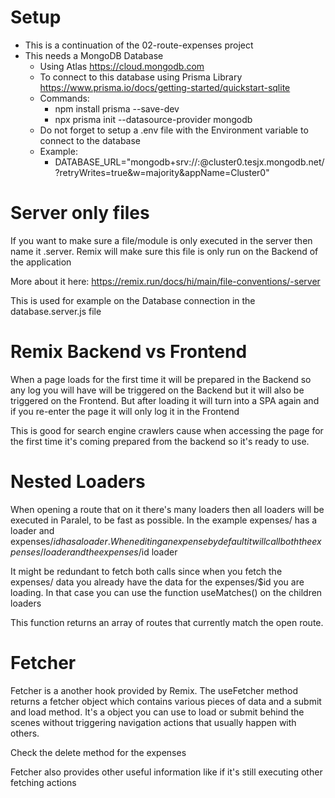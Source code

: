 # Setup

- This is a continuation of the 02-route-expenses project
- This needs a MongoDB Database
  - Using Atlas https://cloud.mongodb.com
  - To connect to this database using Prisma Library https://www.prisma.io/docs/getting-started/quickstart-sqlite
  - Commands:
    - npm install prisma --save-dev
    - npx prisma init --datasource-provider mongodb
  - Do not forget to setup a .env file with the Environment variable to connect to the database
  - Example:
    - DATABASE_URL="mongodb+srv://<username>:<password>@cluster0.tesjx.mongodb.net/<database-name>?retryWrites=true&w=majority&appName=Cluster0"

# Server only files

If you want to make sure a file/module is only executed in the server then name it .server. Remix will make sure this file is only run on the Backend of the application

More about it here:
https://remix.run/docs/hi/main/file-conventions/-server

This is used for example on the Database connection in the database.server.js file

# Remix Backend vs Frontend

When a page loads for the first time it will be prepared in the Backend so any log you will have will be triggered on the Backend but it will also be triggered on the Frontend. But after loading it will turn into a SPA again and if you re-enter the page it will only log it in the Frontend

This is good for search engine crawlers cause when accessing the page for the first time it's coming prepared from the backend so it's ready to use.

# Nested Loaders

When opening a route that on it there's many loaders then all loaders will be executed in Paralel, to be fast as possible. In the example expenses/ has a loader and expenses/$id has a loader. When editing an expense by default it will call both the expenses/ loader and the expenses/$id loader

It might be redundant to fetch both calls since when you fetch the expenses/ data you already have the data for the expenses/$id you are loading. In that case you can use the function useMatches() on the children loaders

This function returns an array of routes that currently match the open route.

# Fetcher

Fetcher is a another hook provided by Remix. The useFetcher method returns a fetcher object which contains various pieces of data and a submit and load method. It's a object you can use to load or submit behind the scenes without triggering navigation actions that usually happen with others.

Check the delete method for the expenses

Fetcher also provides other useful information like if it's still executing other fetching actions
